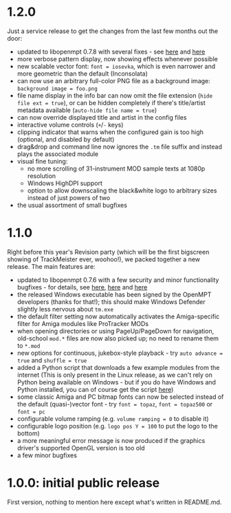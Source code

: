 # 1.2.0

Just a service release to get the changes from the last few months out the door:
- updated to libopenmpt 0.7.8 with several fixes - see [here](https://lib.openmpt.org/libopenmpt/2024/05/12/releases-0.7.7-0.6.16-0.5.30-0.4.42/) and [here](https://lib.openmpt.org/libopenmpt/2024/06/09/security-update-0.7.8-releases-0.6.17-0.5.31-0.4.43/)
- more verbose pattern display, now showing effects whenever possible
- new scalable vector font: `font = iosevka`, which is even narrower and more geometric than the default (Inconsolata)
- can now use an arbitrary full-color PNG file as a background image: `background image = foo.png`
- file name display in the info bar can now omit the file extension (`hide file ext = true`), or can be hidden completely if there's title/artist metadata available (`auto-hide file name = true`)
- can now override displayed title and artist in the config files
- interactive volume controls (`+`/`-` keys)
- clipping indicator that warns when the configured gain is too high (optional, and disabled by default)
- drag&drop and command line now ignores the `.tm` file suffix and instead plays the associated module
- visual fine tuning:
  - no more scrolling of 31-instrument MOD sample texts at 1080p resolution
  - Windows HighDPI support
  - option to allow downscaling the black&white logo to arbitrary sizes instead of just powers of two
- the usual assortment of small bugfixes


# 1.1.0

Right before this year's Revision party (which will be the first bigscreen showing of TrackMeister ever, woohoo!), we packed together a new release. The main features are:
- updated to libopenmpt 0.7.6 with a few security and minor functionality bugfixes - for details, see [here](https://lib.openmpt.org/libopenmpt/2024/03/03/releases-0.7.4-0.6.13-0.5.27-0.4.39/), [here](https://lib.openmpt.org/libopenmpt/2024/03/17/security-updates-0.7.5-0.6.14-0.5.28-0.4.40/) and [here](https://lib.openmpt.org/libopenmpt/2024/03/24/security-updates-0.7.6-0.6.15-0.5.29-0.4.41/)
- the released Windows executable has been signed by the OpenMPT developers (thanks for that!); this should make Windows Defender slightly less nervous about `tm.exe`
- the default filter setting now automatically activates the Amiga-specific filter for Amiga modules like ProTracker MODs
- when opening directories or using PageUp/PageDown for navigation, old-school `mod.*` files are now also picked up; no need to rename them to `*.mod`
- new options for continuous, jukebox-style playback - try `auto advance = true` and `shuffle = true`
- added a Python script that downloads a few example modules from the internet (This is only present in the Linux release, as we can't rely on Python being available on Windows - but if you do have Windows and Python installed, you can of course get the script [here](https://raw.githubusercontent.com/kajott/TrackMeister/main/download_examples.py))
- some classic Amiga and PC bitmap fonts can now be selected instead of the default (quasi-)vector font - try `font = topaz`, `font = topaz500` or `font = pc`
- configurable volume ramping (e.g. `volume ramping = 0` to disable it)
- configurable logo position (e.g. `logo pos Y = 100` to put the logo to the bottom)
- a more meaningful error message is now produced if the graphics driver's supported OpenGL version is too old
- a few minor bugfixes


# 1.0.0: initial public release

First version, nothing to mention here except what's written in README.md.
